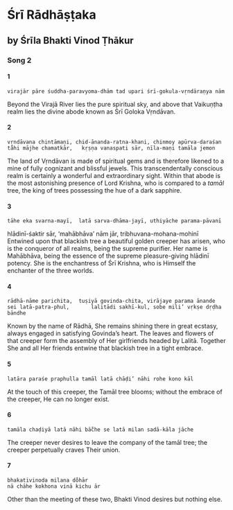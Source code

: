# Śrī Rādhāṣṭaka

## by Śrīla Bhakti Vinod Ṭhākur

### Song 2

#### 1

    virajār pāre śuddha-paravyoma-dhām tad upari śrī-gokula-vṛndāraṇya nām

Beyond the Virajā River lies the pure spiritual sky, and above that Vaikuṇṭha realm lies the divine abode known as Śrī Goloka Vṛndāvan.

#### 2

    vṛndāvana chintāmaṇi, chid-ānanda-ratna-khani, chinmoy apūrva-daraśan
    ta̐hi mājhe chamatkār,   kṛṣṇa vanaspati sār, nīla-maṇi tamāla jemon

The land of Vṛndāvan is made of spiritual gems and is therefore likened to a mine of fully cognizant and blissful jewels. This transcendentally conscious realm is certainly a wonderful and extraordinary sight. Within that abode is the most astonishing presence of Lord Krishna, who is compared to a *tamāl* tree, the king of trees possessing the hue of a dark sapphire.

#### 3

    tāhe eka svarna-mayī,  latā sarva-dhāma-jayī, uthiyāche parama-pāvanī

hlādinī-śaktir sār,  ‘mahābhāva’ nām jār, tribhuvana-mohana-mohinī
Entwined upon that blackish tree a beautiful golden creeper has arisen, who is the conqueror of all realms, being the supreme purifier. Her name is Mahābhāva, being the essence of the supreme pleasure-giving hlādinī potency. She is the enchantress of Śrī Krishna, who is Himself the enchanter of the three worlds.

#### 4

    rādhā-nāme parichita,  tuṣiyā govinda-chita, virājaye parama ānande
    sei latā-patra-phul,       lalitādi sakhī-kul, sobe mili’ vṛkṣe dṛḍha bāndhe

Known by the name of Rādhā, She remains shining there in great ecstasy, always engaged in satisfying Govinda’s heart. The leaves and flowers of that creeper form the assembly of Her girlfriends headed by Lalitā. Together She and all Her friends entwine that blackish tree in a tight embrace.

#### 5

    latāra paraśe praphulla tamāl latā chāḍi’ nāhi rohe kono kāl

At the touch of this creeper, the Tamāl tree blooms; without the embrace of the creeper, He can no longer exist.

#### 6

    tamāla chaḍiyā latā nāhi bā̐che se latā milan sadā-kāla jāche

The creeper never desires to leave the company of the tamāl tree; the creeper perpetually craves Their union.

#### 7

    bhakativinoda milana do̐hār
    nā chāhe kokhona vinā kichu ār

Other than the meeting of these two, Bhakti Vinod desires but nothing else.

